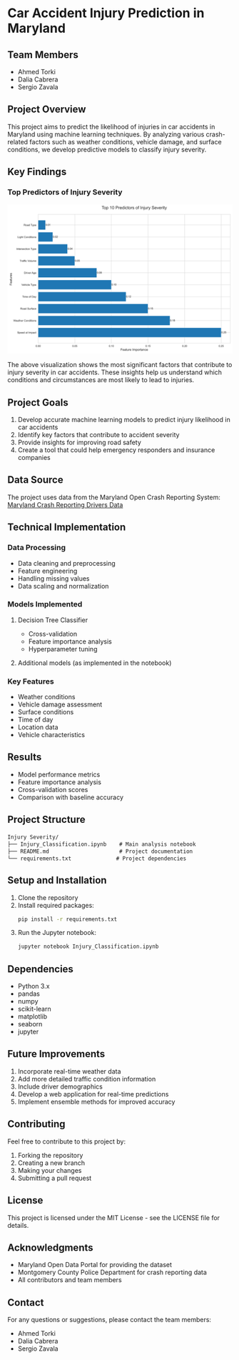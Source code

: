 # Car Accident Injury Prediction in Maryland

## Team Members
- Ahmed Torki
- Dalia Cabrera
- Sergio Zavala

## Project Overview
This project aims to predict the likelihood of injuries in car accidents in Maryland using machine learning techniques. By analyzing various crash-related factors such as weather conditions, vehicle damage, and surface conditions, we develop predictive models to classify injury severity.

## Key Findings
### Top Predictors of Injury Severity
![Top Predictors of Injury Severity](injury_predictors.png)

The above visualization shows the most significant factors that contribute to injury severity in car accidents. These insights help us understand which conditions and circumstances are most likely to lead to injuries.

## Project Goals
1. Develop accurate machine learning models to predict injury likelihood in car accidents
2. Identify key factors that contribute to accident severity
3. Provide insights for improving road safety
4. Create a tool that could help emergency responders and insurance companies

## Data Source
The project uses data from the Maryland Open Crash Reporting System:
[Maryland Crash Reporting Drivers Data](https://data.montgomerycountymd.gov/Public-Safety/Crash-Reporting-Drivers-Data/mmzv-x632/about_data)

## Technical Implementation
### Data Processing
- Data cleaning and preprocessing
- Feature engineering
- Handling missing values
- Data scaling and normalization

### Models Implemented
1. Decision Tree Classifier
   - Cross-validation
   - Feature importance analysis
   - Hyperparameter tuning

2. Additional models (as implemented in the notebook)

### Key Features
- Weather conditions
- Vehicle damage assessment
- Surface conditions
- Time of day
- Location data
- Vehicle characteristics

## Results
- Model performance metrics
- Feature importance analysis
- Cross-validation scores
- Comparison with baseline accuracy

## Project Structure
```
Injury Severity/
├── Injury_Classification.ipynb    # Main analysis notebook
├── README.md                      # Project documentation
└── requirements.txt              # Project dependencies
```

## Setup and Installation
1. Clone the repository
2. Install required packages:
   ```bash
   pip install -r requirements.txt
   ```
3. Run the Jupyter notebook:
   ```bash
   jupyter notebook Injury_Classification.ipynb
   ```

## Dependencies
- Python 3.x
- pandas
- numpy
- scikit-learn
- matplotlib
- seaborn
- jupyter

## Future Improvements
1. Incorporate real-time weather data
2. Add more detailed traffic condition information
3. Include driver demographics
4. Develop a web application for real-time predictions
5. Implement ensemble methods for improved accuracy

## Contributing
Feel free to contribute to this project by:
1. Forking the repository
2. Creating a new branch
3. Making your changes
4. Submitting a pull request

## License
This project is licensed under the MIT License - see the LICENSE file for details.

## Acknowledgments
- Maryland Open Data Portal for providing the dataset
- Montgomery County Police Department for crash reporting data
- All contributors and team members

## Contact
For any questions or suggestions, please contact the team members:
- Ahmed Torki
- Dalia Cabrera
- Sergio Zavala 